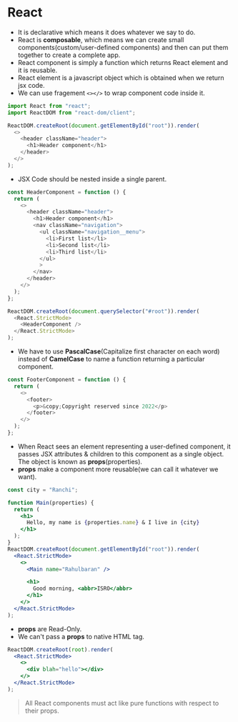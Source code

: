 # React

- It is declarative which means it does whatever we say to do.
- React is **composable**, which means we can create small components(custom/user-defined components) and then can put them together to create a complete app.
- React component is simply a function which returns React element and it is reusable.
- React element is a javascript object which is obtained when we return jsx code.
- We can use fragement `<></>` to wrap component code inside it.

```js
import React from "react";
import ReactDOM from "react-dom/client";

ReactDOM.createRoot(document.getElementById("root")).render(
  <>
    <header className="header">
      <h1>Header component</h1>
    </header>
  </>
);
```

- JSX Code should be nested inside a single parent.

```js
const HeaderComponent = function () {
  return (
    <>
      <header className="header">
        <h1>Header component</h1>
        <nav className="navigation">
          <ul className="navigation__menu">
            <li>First list</li>
            <li>Second list</li>
            <li>Third list</li>
          </ul>
          >
        </nav>
      </header>
    </>
  );
};

ReactDOM.createRoot(document.querySelector("#root")).render(
  <React.StrictMode>
    <HeaderComponent />
  </React.StrictMode>
);
```

- We have to use **PascalCase**(Capitalize first character on each word) instead of **CamelCase** to name a function returning a particular component.

```js
const FooterComponent = function () {
  return (
    <>
      <footer>
        <p>&copy;Copyright reserved since 2022</p>
      </footer>
    </>
  );
};
```

- When React sees an element representing a user-defined component, it passes JSX attributes & children to this component as a single object. The object is known as **props**(properties).
- **props** make a component more reusable(we can call it whatever we want).

```jsx
const city = "Ranchi";

function Main(properties) {
  return (
    <h1>
      Hello, my name is {properties.name} & I live in {city}
    </h1>
  );
}
ReactDOM.createRoot(document.getElementById("root")).render(
  <React.StrictMode>
    <>
      <Main name="Rahulbaran" />

      <h1>
        Good morning, <abbr>ISRO</abbr>
      </h1>
    </>
  </React.StrictMode>
);
```

- **props** are Read-Only.
- We can't pass a **props** to native HTML tag.

```jsx
ReactDOM.createRoot(root).render(
  <React.StrictMode>
    <>
      <div blah="hello"></div>
    </>
  </React.StrictMode>
);
```

> All React components must act like pure functions with respect to their props.
